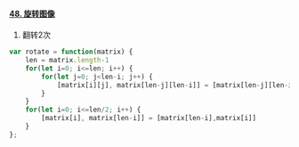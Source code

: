 #### [48. 旋转图像](https://leetcode-cn.com/problems/rotate-image/)

1. 翻转2次

```js
var rotate = function(matrix) {
    len = matrix.length-1
    for(let i=0; i<=len; i++) {
        for(let j=0; j<len-i; j++) {
            [matrix[i][j], matrix[len-j][len-i]] = [matrix[len-j][len-i],matrix[i][j]]
        }
    }
    for(let i=0; i<=len/2; i++) {
        [matrix[i], matrix[len-i]] = [matrix[len-i],matrix[i]]
    }
};
```

